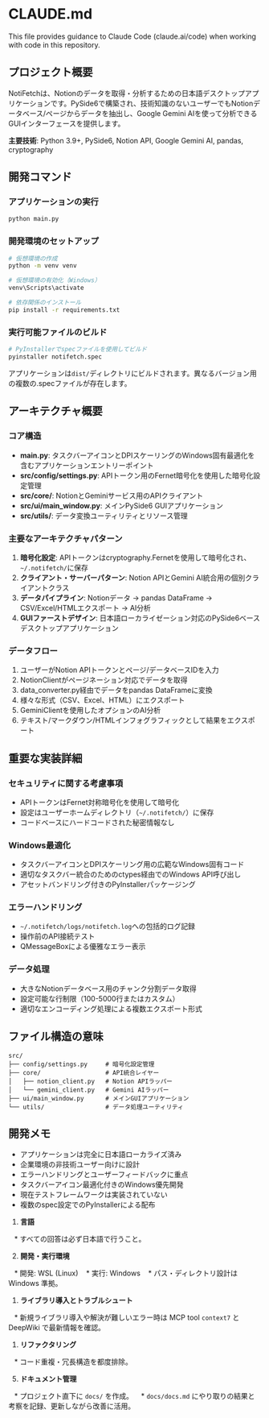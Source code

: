 # CLAUDE.md

This file provides guidance to Claude Code (claude.ai/code) when working with code in this repository.

## プロジェクト概要

NotiFetchは、Notionのデータを取得・分析するための日本語デスクトップアプリケーションです。PySide6で構築され、技術知識のないユーザーでもNotionデータベース/ページからデータを抽出し、Google Gemini AIを使って分析できるGUIインターフェースを提供します。

**主要技術**: Python 3.9+, PySide6, Notion API, Google Gemini AI, pandas, cryptography

## 開発コマンド

### アプリケーションの実行
```bash
python main.py
```

### 開発環境のセットアップ
```bash
# 仮想環境の作成
python -m venv venv

# 仮想環境の有効化（Windows）
venv\Scripts\activate

# 依存関係のインストール
pip install -r requirements.txt
```

### 実行可能ファイルのビルド
```bash
# PyInstallerでspecファイルを使用してビルド
pyinstaller notifetch.spec
```

アプリケーションは`dist/`ディレクトリにビルドされます。異なるバージョン用の複数の.specファイルが存在します。

## アーキテクチャ概要

### コア構造
- **main.py**: タスクバーアイコンとDPIスケーリングのWindows固有最適化を含むアプリケーションエントリーポイント
- **src/config/settings.py**: APIトークン用のFernet暗号化を使用した暗号化設定管理
- **src/core/**: NotionとGeminiサービス用のAPIクライアント
- **src/ui/main_window.py**: メインPySide6 GUIアプリケーション
- **src/utils/**: データ変換ユーティリティとリソース管理

### 主要なアーキテクチャパターン

1. **暗号化設定**: APIトークンはcryptography.Fernetを使用して暗号化され、`~/.notifetch/`に保存
2. **クライアント・サーバーパターン**: Notion APIとGemini AI統合用の個別クライアントクラス
3. **データパイプライン**: Notionデータ → pandas DataFrame → CSV/Excel/HTMLエクスポート → AI分析
4. **GUIファーストデザイン**: 日本語ローカライゼーション対応のPySide6ベースデスクトップアプリケーション

### データフロー
1. ユーザーがNotion APIトークンとページ/データベースIDを入力
2. NotionClientがページネーション対応でデータを取得
3. data_converter.py経由でデータをpandas DataFrameに変換
4. 様々な形式（CSV、Excel、HTML）にエクスポート
5. GeminiClientを使用したオプションのAI分析
6. テキスト/マークダウン/HTMLインフォグラフィックとして結果をエクスポート

## 重要な実装詳細

### セキュリティに関する考慮事項
- APIトークンはFernet対称暗号化を使用して暗号化
- 設定はユーザーホームディレクトリ（`~/.notifetch/`）に保存
- コードベースにハードコードされた秘密情報なし

### Windows最適化
- タスクバーアイコンとDPIスケーリング用の広範なWindows固有コード
- 適切なタスクバー統合のためのctypes経由でのWindows API呼び出し
- アセットバンドリング付きのPyInstallerパッケージング

### エラーハンドリング
- `~/.notifetch/logs/notifetch.log`への包括的ログ記録
- 操作前のAPI接続テスト
- QMessageBoxによる優雅なエラー表示

### データ処理
- 大きなNotionデータベース用のチャンク分割データ取得
- 設定可能な行制限（100-5000行またはカスタム）
- 適切なエンコーディング処理による複数エクスポート形式

## ファイル構造の意味

```
src/
├── config/settings.py     # 暗号化設定管理
├── core/                  # API統合レイヤー
│   ├── notion_client.py   # Notion APIラッパー
│   └── gemini_client.py   # Gemini AIラッパー
├── ui/main_window.py      # メインGUIアプリケーション
└── utils/                 # データ処理ユーティリティ
```

## 開発メモ

- アプリケーションは完全に日本語ローカライズ済み
- 企業環境の非技術ユーザー向けに設計
- エラーハンドリングとユーザーフィードバックに重点
- タスクバーアイコン最適化付きのWindows優先開発
- 現在テストフレームワークは実装されていない
- 複数のspec設定でのPyInstallerによる配布

 
1. **言語**
 
   * すべての回答は必ず日本語で行うこと。
  
2. **開発・実行環境**

   * 開発: WSL (Linux)
   * 実行: Windows
   * パス・ディレクトリ設計は Windows 準拠。

1. **ライブラリ導入とトラブルシュート**

   * 新規ライブラリ導入や解決が難しいエラー時は MCP tool `context7` と DeepWiki で最新情報を確認。

1. **リファクタリング**

   * コード重複・冗長構造を都度排除。

  

5. **ドキュメント管理**

   * プロジェクト直下に `docs/` を作成。
   * `docs/docs.md` にやり取りの結果と考察を記録、更新しながら改善に活用。
